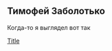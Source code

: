 ## Тимофей Заболотько
Когда-то я выглядел вот так


[Title](blob:file%253A///dd2475e5-c622-4e82-a1bd-8705e795d110)